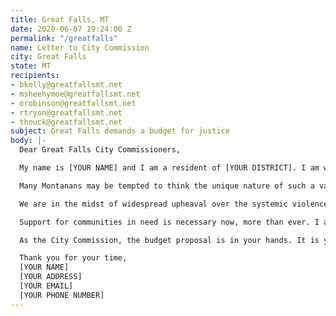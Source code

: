 ```yaml
---
title: Great Falls, MT
date: 2020-06-07 19:24:00 Z
permalink: "/greatfalls"
name: Letter to City Commission
city: Great Falls
state: MT
recipients:
- bkelly@greatfallsmt.net
- msheehymoe@greatfallsmt.net
- orobinson@greatfallsmt.net
- rtryon@greatfallsmt.net
- thouck@greatfallsmt.net
subject: Great Falls demands a budget for justice
body: |-
  Dear Great Falls City Commissioners,

  My name is [YOUR NAME] and I am a resident of [YOUR DISTRICT]. I am writing to demand that the City Commission adopts a budget that prioritizes community well-being and redirects funding away from the police.

  Many Montanans may be tempted to think the unique nature of such a vast, yet sparsely-populated state minimizes the likelihood of police brutality in our small city communities. However, as reported by the Billings Gazette last year, Montana ranked ninth in killings by police per capita. In 2017, the Great Falls Tribune reported Montana police killings reached a total higher than the previous six years. These figures are alarming, but don’t tell the full story. Under Montana Code § 2-6-102 and Article II, Section 10 of the Montana Constitution, police disciplinary records are exempt from disclosure if there is an "individual privacy interest that clearly exceeds the merits of public disclosure." Montana police forces operate within a culture of impunity, and as the members of the communities they are supposed to be protecting, we can’t even begin to grasp the scope of their violence.

  We are in the midst of widespread upheaval over the systemic violence of policing. Empty gestures and suggestions of “reform” are inadequate and unacceptable. I am demanding that real change be made to the way this city allocates its resources.

  Support for communities in need is necessary now, more than ever. I am demanding that the City Commission meaningfully defund the Great Falls Police Department. I join the calls of those across the country to defund the police. I am demanding a budget that adequately and effectively meets the needs of at-risk Great Falls residents during this trying and uncertain time. I am demanding a budget that supports community wellbeing, rather than empowering the police forces that tear them apart.

  As the City Commission, the budget proposal is in your hands. It is your duty to represent your constituents. I am urging you to completely revise the budget for the upcoming fiscal year, and to fund the social programs proven to be more effective than policing at promoting community safety and equity. Have the courage to be a leader of the change this city, state, and country desperately needs.

  Thank you for your time,
  [YOUR NAME]
  [YOUR ADDRESS]
  [YOUR EMAIL]
  [YOUR PHONE NUMBER]
---
```



